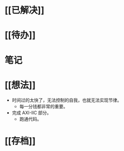 # [[已解决]]

# [[待办]]

# 笔记

# [[想法]]
- 时间过的太快了，无法控制的自我，也就无法实现节律。
	- 每一分钱都非常的重要。
- 完成 AXI-IIC 部分。
	- 跑通代码。

# [[存档]]
